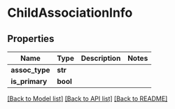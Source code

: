 # ChildAssociationInfo

## Properties
Name | Type | Description | Notes
------------ | ------------- | ------------- | -------------
**assoc_type** | **str** |  | 
**is_primary** | **bool** |  | 

[[Back to Model list]](../README.md#documentation-for-models) [[Back to API list]](../README.md#documentation-for-api-endpoints) [[Back to README]](../README.md)

